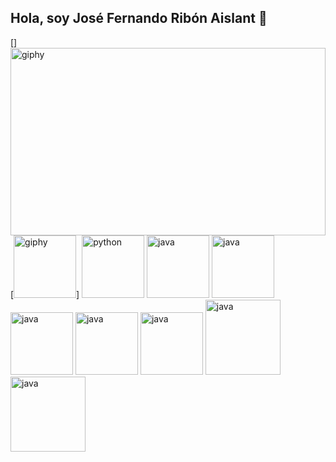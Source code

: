 ## Hola, soy José Fernando Ribón Aislant 👋
[<img align='right' src="https://images.pexels.com/photos/546819/pexels-photo-546819.jpeg?auto=compress&cs=tinysrgb&w=1260&h=750&dpr=1" width="100%" height="300px" alt="giphy">]



[<img src="https://cdn.iconscout.com/icon/free/png-512/free-javascript-logo-icon-download-in-svg-png-gif-file-formats--technology-social-media-company-vol-4-pack-logos-icons-2945018.png?f=webp&w=256" width="100" alt="giphy">]
[<img src="https://cdn.iconscout.com/icon/free/png-256/python-3521655-2945099.png" alt="python" width="100">](https://docs.python.org/3/library/index.html)
[<img src="https://cdn.iconscout.com/icon/free/png-128/java-2038875-1720088.png" alt="java" width="100">](https://docs.oracle.com/en/java/)
[<img src="https://cdn.iconscout.com/icon/free/png-512/free-html-logo-icon-download-in-svg-png-gif-file-formats--technology-social-media-vol-3-pack-logos-icons-3030115.png?f=webp&w=256" alt="java" width="100">](https://docs.oracle.com/en/java/)
[<img src="https://cdn.iconscout.com/icon/free/png-512/free-react-logo-icon-download-in-svg-png-gif-file-formats--technology-social-media-vol-5-pack-logos-icons-2945110.png?f=webp&w=256" alt="java" width="100">](https://docs.oracle.com/en/java/)
[<img src="https://cdn.iconscout.com/icon/free/png-512/free-css-logo-icon-download-in-svg-png-gif-file-formats--logos-pack-icons-722685.png?f=webp&w=256" alt="java" width="100">](https://docs.oracle.com/en/java/)
[<img src="https://d2r9phh2n9g4lt.cloudfront.net/website/product-images/GoAnywhere_MFT.jpg" alt="java" width="100">](https://docs.oracle.com/en/java/)
[<img src="https://broadviewnetworks.ca/wp-content/uploads/2021/04/power-apps-logo-800-600.png" alt="java" width="120">](https://docs.oracle.com/en/java/)
[<img src="https://oneflow.com/app/uploads/2023/11/Power-automate.png" alt="java" width="120">](https://docs.oracle.com/en/java/)




<!--
**jribon51/jribon51** is a ✨ _special_ ✨ repository because its `README.md` (this file) appears on your GitHub profile.

Here are some ideas to get you started:

- 🔭 I’m currently working on ...
- 🌱 I’m currently learning ...
- 👯 I’m looking to collaborate on ...
- 🤔 I’m looking for help with ...
- 💬 Ask me about ...
- 📫 How to reach me: ...
- 😄 Pronouns: ...
- ⚡ Fun fact: ...
-->
